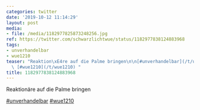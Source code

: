 ```yaml
---
categories: twitter
date: '2019-10-12 11:14:29'
layout: post
media:
- file: /media/1182977825873248256.jpg
ref: https://twitter.com/schwarzlichtwue/status/1182977838124883968
tags:
- unverhandelbar
- wue1210
teaser: "Reaktion\xE4re auf die Palme bringen\n\n[#unverhandelbar](/t/unverhandelbar)\
  \ [#wue1210](/t/wue1210) "
title: 1182977838124883968
---
```

Reaktionäre auf die Palme bringen

[#unverhandelbar](/t/unverhandelbar) [#wue1210](/t/wue1210) 